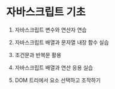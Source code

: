 # 자바스크립트 기초

1. 자바스크립트 변수와 연산자 연습

2. 자바스크립트 배열과 문자열 내장 함수 실습

3. 조건문과 반복문 활용

4. 자바스크립트 배열과 연산 응용 실습

5. DOM 트리에서 요소 선택하고 조작하기